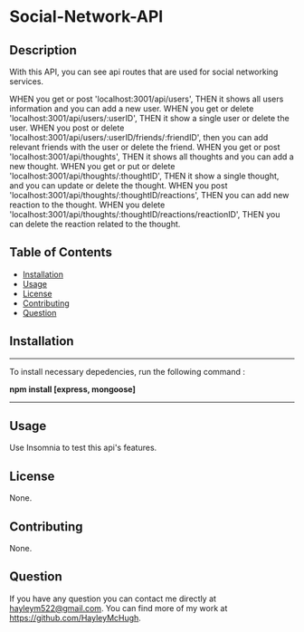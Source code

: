 # Social-Network-API

## Description 

With this API, you can see api routes that are used for social networking services.

WHEN you get or post 'localhost:3001/api/users', THEN it shows all users information and you can add a new user.
WHEN you get or delete 'localhost:3001/api/users/:userID', THEN it show a single user or delete the user.
WHEN you post or delete 'localhost:3001/api/users/:userID/friends/:friendID', then you can add relevant friends with the user or delete the friend.
WHEN you get or post 'localhost:3001/api/thoughts', THEN it shows all thoughts and you can add a new thought.
WHEN you get or put or delete 'localhost:3001/api/thoughts/:thoughtID', THEN it show a single thought, and you can update or delete the thought.
WHEN you post 'localhost:3001/api/thoughts/:thoughtID/reactions', THEN you can add new reaction to the thought.
WHEN you delete 'localhost:3001/api/thoughts/:thoughtID/reactions/reactionID', THEN you can delete the reaction related to the thought.

## Table of Contents 

- [Installation](#Installation)
- [Usage](#Usage)
- [License](#License)
- [Contributing](#Contributing)
- [Question](#Question)

## Installation

  ---
  To install necessary depedencies, run the following command :
  
  **npm install [express, mongoose]**

  ---

## Usage

  Use Insomnia to test this api's features.

## License

None.
    
## Contributing

None.

## Question

If you have any question you can contact me directly at hayleym522@gmail.com. You can find more of my work at https://github.com/HayleyMcHugh.





  